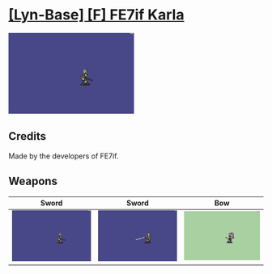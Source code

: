 # [\[Lyn-Base\] \[F\] FE7if Karla](./)

<img src="./1.%20Sword/Sword_000.png" alt="[Lyn-Base] [F] FE7if Karla standing" />

## Credits

Made by the developers of FE7if.

## Weapons


|Sword |Sword |Bow |
|  :---: | :---: | :---: |
| <img alt="Sword animation" src="./1.%20Sword/Sword.gif" /> | <img alt="Sword animation" src="./1.%20Sword%20(Shirayuki)/Sword.gif" /> | <img alt="Bow animation" src="./5.%20Bow/Bow.gif" /> |
